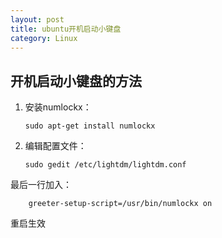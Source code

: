 ```yaml
---
layout: post
title: ubuntu开机启动小键盘
category: Linux
---
```


开机启动小键盘的方法
---------


1.  安装numlockx：

        sudo apt-get install numlockx

2.  编辑配置文件：

        sudo gedit /etc/lightdm/lightdm.conf
    
最后一行加入：

        greeter-setup-script=/usr/bin/numlockx on

重启生效
